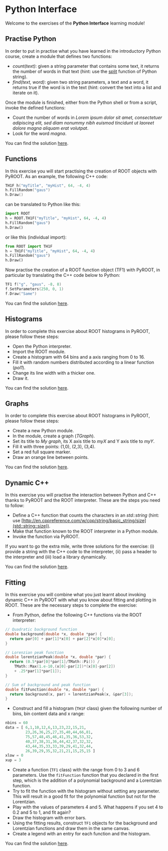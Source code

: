 # Python Interface
Welcome to the exercises of the **Python Interface** learning module!

## Practise Python
In order to put in practise what you have learned in the introductory Python course, create a module that defines two functions:
- *count(text)*: given a string parameter that contains some text, it returns the number of words in that text (hint: use the [split](https://docs.python.org/2/library/string.html#string.split)
 function of Python string).
- *find(text, word)*: given two string parameters, a text and a word, it returns true if the word is in the text (hint: convert the text into a list and iterate on it).

Once the module is finished, either from the Python shell or from a script, invoke the defined functions:
- Count the number of words in *Lorem ipsum dolor sit amet, consectetuer adipiscing elit, sed diam nonummy nibh euismod tincidunt ut laoreet dolore magna aliquam erat volutpat*.
- Look for the word *magna*.

You can find the solution [here](PythonTutorial.py).

## Functions

In this exercise you will start practising the creation of ROOT objects with PyROOT. As an example, the following C++ code:
```c++
TH1F h("myTitle", "myHist", 64, -4, 4)
h.FillRandom("gaus")
h.Draw()
```
can be translated to Python like this:
```python
import ROOT
h = ROOT.TH1F("myTitle", "myHist", 64, -4, 4)
h.FillRandom("gaus")
h.Draw()
```
or like this (individual import):
```python
from ROOT import TH1F
h = TH1F("myTitle", "myHist", 64, -4, 4)
h.FillRandom("gaus")
h.Draw()
```
Now practise the creation of a ROOT function object (TF1) with PyROOT, in particular by translating the C++ code below to Python:
```c++
TF1 f("g", "gaus", -8, 8)
f.SetParameters(250, 0, 1)
f.Draw("Same")
```

You can find the solution [here](FunctionGaus.py).

## Histograms

In order to complete this exercise about ROOT histograms in PyROOT, please follow these steps:
- Open the Python interpreter.
- Import the ROOT module.
- Create a histogram with 64 bins and a axis ranging from 0 to 16.
- Fill it with random numbers distributed according to a linear function (*pol1*).
- Change its line width with a thicker one.
- Draw it.

You can find the solution [here](HistoPol1.py).

## Graphs

In order to complete this exercise about ROOT histograms in PyROOT, please follow these steps:
- Create a new Python module.
- In the module, create a graph (*TGraph*).
- Set its title to *My graph*, its X axis title to *myX* and Y axis title to *myY*.
- Fill it with three points: (1,0), (2,3), (3,4).
- Set a red full square marker.
- Draw an orange line between points.

You can find the solution [here](Graph.py).

## Dynamic C++

In this exercise you will practise the interaction between Python and C++ thanks to PyROOT and the ROOT interpreter. These are the steps you need to follow:
- Define a C++ function that counts the characters in an *std::string* (hint: use [http://en.cppreference.com/w/cpp/string/basic_string/size](std::string::size)).
- Make that function known to the ROOT interpreter in a Python module.
- Invoke the function via PyROOT.

If you want to go the extra mile, write three solutions for the exercise: (i) provide a string with the C++ code to the interpreter, (ii) pass a header to the interpreter and (iii) load a library dynamically.

You can find the solution [here](DynamicCpp.py).

## Fitting

In this exercise you will combine what you just learnt about invoking dynamic C++ in PyROOT with what you know about fitting and plotting in ROOT. These are the necessary steps to complete the exercise:
- From Python, define the following C++ functions via the ROOT interpreter:
```c++
// Quadratic background function
double background(double *x, double *par) {
  return par[0] + par[1]*x[0] + par[2]*x[0]*x[0];
}

// Lorenzian peak function
double lorentzianPeak(double *x, double *par) {
  return (0.5*par[0]*par[1]/TMath::Pi()) /
    TMath::Max(1.e-10,(x[0]-par[2])*(x[0]-par[2])
    + .25*par[1]*par[1]);
}

// Sum of background and peak function
double fitFunction(double *x, double *par) {
  return background(x, par) + lorentzianPeak(x, &par[3]);
}
```
- Construct and fill a histogram (`TH1F` class) given the following number of bins, bin content data and x range:
```python
nbins = 60
data = [ 6,1,10,12,6,13,23,22,15,21,
         23,26,36,25,27,35,40,44,66,81,
         75,57,48,45,46,41,35,36,53,32,
         40,37,38,31,36,44,42,37,32,32,
         43,44,35,33,33,39,29,41,32,44,
         26,39,29,35,32,21,21,15,25,15 ]
xlow = 0
xup = 3
```
- Create a function (`TF1` class) with the range from 0 to 3 and 6 parameters. Use the `fitFunction` function that you declared in the first step, which is the addition of a polynomial background and a Lorentzian function.
- Try to fit the function with the histogram without setting any parameter. This will result in a good fit for the polynomial function but not for the Lorentzian.
- Play with the values of parameters 4 and 5. What happens if you set 4 to 0.2 and 5 to 1, and fit again?
- Draw the histogram with error bars.
- Using the fitting results, construct `TF1` objects for the background and Lorentzian functions and draw them in the same canvas.
- Create a legend with an entry for each function and the histogram.

You can find the solution [here](Fitting.py).
